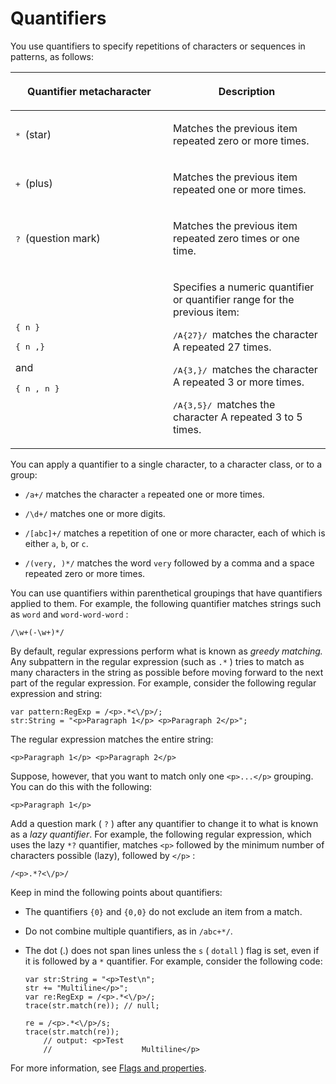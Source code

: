 # Quantifiers

<div>

You use quantifiers to specify repetitions of characters or sequences in
patterns, as follows:

<div>

<table data-border="1" data-cellpadding="4" data-cellspacing="0">
<colgroup>
<col style="width: 50%" />
<col style="width: 50%" />
</colgroup>
<thead data-align="left">
<tr class="header">
<th data-valign="top" width="NaN%"><p>Quantifier metacharacter</p></th>
<th data-valign="top" width="NaN%"><p>Description</p></th>
</tr>
</thead>
<tbody>
<tr class="odd">
<td headers="d17e7054 " data-valign="top"
width="NaN%"><p><samp>                   *                  </samp>
(star)</p></td>
<td headers="d17e7057 " data-valign="top" width="NaN%"><p>Matches the
previous item repeated zero or more times.</p></td>
</tr>
<tr class="even">
<td headers="d17e7054 " data-valign="top"
width="NaN%"><p><samp>                   +                  </samp>
(plus)</p></td>
<td headers="d17e7057 " data-valign="top" width="NaN%"><p>Matches the
previous item repeated one or more times.</p></td>
</tr>
<tr class="odd">
<td headers="d17e7054 " data-valign="top"
width="NaN%"><p><samp>                   ?                  </samp>
(question mark)</p></td>
<td headers="d17e7057 " data-valign="top" width="NaN%"><p>Matches the
previous item repeated zero times or one time.</p></td>
</tr>
<tr class="even">
<td headers="d17e7054 " data-valign="top"
width="NaN%"><p><samp>                   {                  </samp>
<samp>                                       n                                     </samp>
<samp>                   }                  </samp></p>
<p><samp>                   {                  </samp>
<samp>                                       n                                     </samp>
<samp>                   ,}                  </samp></p>
<p>and</p>
<p><samp>                   {                  </samp>
<samp>                                       n                                     </samp>
<samp>                   ,                  </samp>
<samp>                                       n                                     </samp>
<samp>                   }                  </samp></p></td>
<td headers="d17e7057 " data-valign="top" width="NaN%"><p>Specifies a
numeric quantifier or quantifier range for the previous item:</p>
<p><samp>                   /A{27}/                  </samp> matches the
character A repeated 27 times.</p>
<p><samp>                   /A{3,}/                  </samp> matches the
character A repeated 3 or more times.</p>
<p><samp>                   /A{3,5}/                  </samp> matches
the character A repeated 3 to 5 times.</p></td>
</tr>
</tbody>
</table>

</div>

You can apply a quantifier to a single character, to a character class,
or to a group:

- `/a+/` matches the character
  `a` repeated one or more times.

- `/\d+/` matches one or more digits.

- `/[abc]+/` matches a repetition of
  one or more character, each of which is either
  `a`,
  `b`, or
  `c`.

- `/(very, )*/` matches the word
  `very` followed by a comma and a
  space repeated zero or more times.

You can use quantifiers within parenthetical groupings that have
quantifiers applied to them. For example, the following quantifier
matches strings such as `word` and
`word-word-word` :

    /\w+(-\w+)*/

By default, regular expressions perform what is known as _greedy
matching._ Any subpattern in the regular expression (such as
`.*` ) tries to match as many characters in
the string as possible before moving forward to the next part of the
regular expression. For example, consider the following regular
expression and string:

    var pattern:RegExp = /<p>.*<\/p>/;
    str:String = "<p>Paragraph 1</p> <p>Paragraph 2</p>";

The regular expression matches the entire string:

    <p>Paragraph 1</p> <p>Paragraph 2</p>

Suppose, however, that you want to match only one
`<p>...</p>` grouping. You can do this with
the following:

    <p>Paragraph 1</p>

Add a question mark ( `?` ) after any
quantifier to change it to what is known as a _lazy quantifier_. For
example, the following regular expression, which uses the lazy
`*?` quantifier, matches
`<p>` followed by the minimum number of
characters possible (lazy), followed by
`</p>` :

    /<p>.*?<\/p>/

Keep in mind the following points about quantifiers:

- The quantifiers `{0}` and
  `{0,0}` do not exclude an item from a
  match.

- Do not combine multiple quantifiers, as in
  `/abc+*/`.

- The dot (.) does not span lines unless the
  `s` (
  `dotall` ) flag is set, even if it is
  followed by a `*` quantifier. For
  example, consider the following code:

      var str:String = "<p>Test\n";
      str += "Multiline</p>";
      var re:RegExp = /<p>.*<\/p>/;
      trace(str.match(re)); // null;

      re = /<p>.*<\/p>/s;
      trace(str.match(re));
          // output: <p>Test
          //                    Multiline</p>

For more information, see [Flags and properties](./flags-and-properties.md).

</div>
